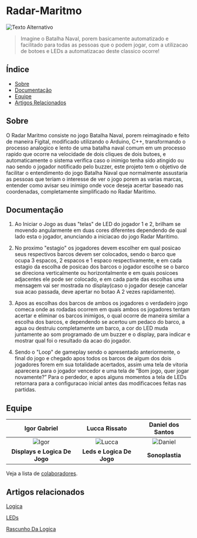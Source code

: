 # Radar-Maritmo

![Texto Alternativo](https://github.com/user-attachments/assets/aaa78436-055c-4b55-be8c-6c2bfae3a786)

> Imagine o Batalha Naval, porem basicamente automatizado e facilitado para todas as pessoas que o podem jogar, com a utilizacao de botoes e LEDs a automatizacao deste classico ocorre!

## Índice

- [Sobre](#sobre)
- [Documentação](#documentação)
- [Equipe](#equipe)
- [Artigos Relacionados](#artigos-relacionados)


## Sobre
 O Radar Maritmo consiste no jogo Batalha Naval, porem reimaginado e feito de maneira Figital, modificado utilizando o Arduino, C++, transformando o processo analogico e lento de uma batalha naval comum em um processo rapido que
 ocorre na velocidade de dois cliques de dois butoes, e automaticamente o sistema verifica caso o inimigo tenha sido atingido ou nao sendo o jogador notificado pelo buzzer, este projeto tem o objetivo de facilitar o entendimento
 do jogo Batalha Naval que normalmente assustaria as pessoas que teriam o interesse de ver o jogo porem as varias marcas, entender como avisar seu inimigo onde voce deseja acertar baseado nas coordenadas, completamente simplificado no Radar Maritimo.


## Documentação
1. Ao Iniciar o Jogo as duas "telas" de LED do jogador 1 e 2, brilham se movendo angularmente em duas cores diferentes dependendo de qual lado esta o jogador, anunciando a iniciacao do jogo Radar Maritimo.

2. No proximo "estagio" os jogadores devem escolher em qual posicao seus respectivos barcos devem ser colocados, sendo o barco que ocupa 3 espacos, 2 espacos e 1 espaco respectivamente, e em cada estagio da escolha de posicao dos barcos o jogador escolhe se o barco se direciona verticalmente ou horizontalmente e em quais posicoes adjacentes ele pode ser colocado, e em cada parte das escolhas uma mensagem vai ser mostrada no display(caso o jogador deseje cancelar sua acao passada, deve apertar no botao A 2 vezes rapidamente).

3. Apos as escolhas dos barcos de ambos os jogadores o verdadeiro jogo comeca onde as rodadas ocorrem em quais ambos os jogadores tentam acertar e eliminar os barcos inimigos, o qual ocorre de maneira similar a escolha dos barcos, e dependendo se acertou um pedaco do barco, a agua ou destruiu completamente um barco, a cor do LED muda juntamente ao som programado de um buzzer e o display, para indicar e mostrar qual foi o resultado da acao do jogador.

4. Sendo o "Loop" de gameplay sendo o apresentado anteriormente, o final do jogo e chegado apos todos os barcos de algum dos dois jogadores forem em sua totalidade acertados, assim uma tela de vitoria aparecera para o jogador vencedor e uma tela de ”Bom jogo, quer jogar novamente?” Para o perdedor, e apos alguns momentos a tela de LEDs retornara para a configuracao inicial antes das modificacoes feitas nas partidas.



## Equipe 

|                 **Igor Gabriel**                  |                    **Lucca Rissato**                    |                   **Daniel dos Santos**                   |          
| :------------------------------------------------: | :------------------------------------------------------: | :--------------------------------------------------: | 
| ![Igor](https://avatars.githubusercontent.com/u/107767224?v=4) | ![Lucca](https://avatars.githubusercontent.com/luccarissato) | ![Daniel](https://avatars.githubusercontent.com/u/210912757?v=4) | 
|           **Displays e Logica De Jogo**           |              **Leds e Logica De Jogo**               |     **Sonoplastia**      |             

Veja a lista de [colaboradores](https://github.com/luccarissato/Radar-Maritimo/graphs/contributors).

## Artigos relacionados
[Logica](https://www.canva.com/design/DAGmTMpjgZU/M6ENvyQbRjVcPlpwgezG6w/edit)

[LEDs](https://docs.google.com/document/d/1Sy9DZSqPzpIKdoNRvKYAcvU3oX75fMmVJiSy4DJXtCE/edit?tab=t.0)

[Rascunho Da Logica](https://docs.google.com/document/d/1cCqNBBMvbgPbsKnjYv-kbeMVeqmdhjC4WygrdKPP7Q8/edit?tab=t.0)


